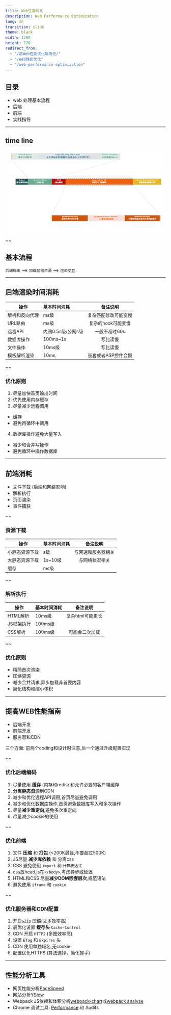 ```yaml
---
title: Web性能优化
description: Web Performance Optimization
lang: zh
transition: slide
theme: black
width: 1280
height: 720
redirect_from:
  - "/前Web性能优化端简史/"
  - "/Web性能优化"  
  - "/web-performance-optimization"
---
```



## 目录

* web 处理基本流程
* 后端
* 前端
* 实践指导

--------

## time line
![](/assets/img/web-performance-optimization/web_timeline.png)


~~

## 基本流程

`后端输出` ==> `加载前端资源` ==> `渲染交互`

--------------------------
## 后端渲染时间消耗

| 操作           | 基本时间消耗       | 备注说明             |
| -------------- | :----------------- | :------------------: |
| 解析和反向代理 | ms级               | 复杂匹配修改可能变慢 |
| URL路由        | ms级               | 复杂的hook可能变慢   |
| 远程API        | 内网0.5s级/公网s级 | 一般不超过60s        |
| 数据库操作     | 100ms~1s           | 写比读慢             |
| 文件操作       | 10ms级             | 写比读慢             |
| 模板解析渲染   | 10ms               | 嵌套或者ASP控件会慢  |

~~
### 优化原则

1. 尽量加快首页输出时间
2. 优先使用内存缓存
3. 尽量减少远程调用
  * 缓存
  * 避免再循环中调用
4. 数据库操作避免大量写入
  * 减少和合并写操作
  * 避免循环中操作数据库


--------------------------
## 前端消耗

* 文件下载 (后端和网络影响)
* 解析执行 
* 页面渲染
* 事件捕获

~~
### 资源下载

| 操作           | 基本时间消耗 | 备注说明           |
| -------------- | :----------- | :----------------: |
| 小静态资源下载 | s级          | 与网速和服务器相关 |
| 大静态资源下载 | 1s~10级      | 与网络状况相关     |
| 缓存           | ms级         |                    |

~~

### 解析执行

| 操作       | 基本时间消耗 | 备注说明         |
| ---------- | :----------- | :--------------: |
| HTML解析   | 10ms级       | 复杂html可能更长 |
| JS框架执行 | 100ms级      |                  |
| CSS解析    | 100ms级      | 可能会二次加载   |

~~
### 优化原则

* 精简首次渲染
* 压缩资源
* 减少合并请求,异步加载非首要内容
* 简化结构和缩小体积


----

## 提高WEB性能指南

* 后端开发
* 前端开发
* 服务器和CDN

三个方面: 前两个coding和设计时注意,后一个通过升级配置实现

~~

### 优化后端编码

1. 尽量使用 **缓存** (内存和redis) 和允许必要的客户端缓存
2. **分离静态资**源到CDN
3. 减少和优化远程API调用,首页尽量避免调用
4. 减少和优化数据库操作,首页避免数据库写入和多次操作
5. 尽量**减少重定向**,避免多次重定向
6. 尽量减少cookie的使用

~~

### 优化前端

1. 文件 **压缩** 和 **打包** (<200K最佳,不要超过500K)
2. JS尽量 **减少库依赖** 和 分离css
3. CSS 避免使用 `import` 和 `计算表达式`
4. css放head,js在`</body>`,考虑异步或延迟
5. HTML和CSS 尽量**减少DOM嵌套层次**,规范语法
6. 避免使用 `iframe` 和 `cookie`

~~

### 优化服务器和CDN配置

1. 开启`GZip` 压缩(文本效率高)
2. 最优化设置 **缓存头** `Cache-Control`
3. CDN 开启 `HTTP2` (多图效率高)
4. 设置 `ETag` 和 `Expires` 头
5. CDN 使用单独域名,无cookie 
6. 配置优化HTTPS (算法选择，简化握手)

-----
## 性能分析工具

* 网页性能分析[PageSpeed](https://developers.google.com/speed/pagespeed/)
* 网站分析[YSlow](http://yslow.org/)
* Webpack JS依赖和体积分析[webpack-chart](http://alexkuz.github.io/webpack-chart/)或[webpack analyse](http://webpack.github.io/analyse/)
* Chrome 调试工具: [Performance](https://developers.google.com/web/tools/chrome-devtools/evaluate-performance/) 和 Audits
